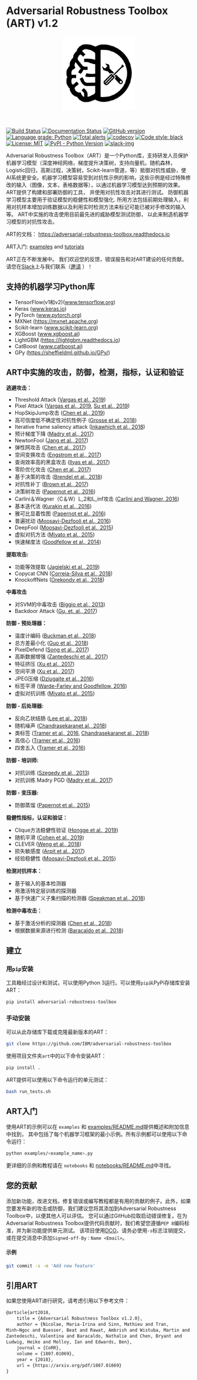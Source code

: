 # Adversarial Robustness Toolbox (ART) v1.2
<p align="center">
  <img src="docs/images/art_logo.png?raw=true" width="200" title="ART logo">
</p>
<br />

[![Build Status](https://travis-ci.org/IBM/adversarial-robustness-toolbox.svg?branch=master)](https://travis-ci.org/IBM/adversarial-robustness-toolbox)
[![Documentation Status](https://readthedocs.org/projects/adversarial-robustness-toolbox/badge/?version=latest)](http://adversarial-robustness-toolbox.readthedocs.io/en/latest/?badge=latest)
[![GitHub version](https://badge.fury.io/gh/IBM%2Fadversarial-robustness-toolbox.svg)](https://badge.fury.io/gh/IBM%2Fadversarial-robustness-toolbox)
[![Language grade: Python](https://img.shields.io/lgtm/grade/python/g/IBM/adversarial-robustness-toolbox.svg?logo=lgtm&logoWidth=18)](https://lgtm.com/projects/g/IBM/adversarial-robustness-toolbox/context:python)
[![Total alerts](https://img.shields.io/lgtm/alerts/g/IBM/adversarial-robustness-toolbox.svg?logo=lgtm&logoWidth=18)](https://lgtm.com/projects/g/IBM/adversarial-robustness-toolbox/alerts/)
[![codecov](https://codecov.io/gh/IBM/adversarial-robustness-toolbox/branch/master/graph/badge.svg)](https://codecov.io/gh/IBM/adversarial-robustness-toolbox)
[![Code style: black](https://img.shields.io/badge/code%20style-black-000000.svg)](https://github.com/psf/black)
[![License: MIT](https://img.shields.io/badge/License-MIT-yellow.svg)](https://opensource.org/licenses/MIT)
[![PyPI - Python Version](https://img.shields.io/pypi/pyversions/adversarial-robustness-toolbox)](https://pypi.org/project/adversarial-robustness-toolbox/)
[![slack-img](https://img.shields.io/badge/chat-on%20slack-yellow.svg)](https://ibm-art.slack.com/)

Adversarial Robustness Toolbox（ART）是一个Python库，支持研发人员保护机器学习模型（深度神经网络，梯度提升决策树，支持向量机，随机森林，Logistic回归，高斯过程，决策树，Scikit-learn管道，等）抵御对抗性威胁，使AI系统更安全。机器学习模型容易受到对抗性示例的影响，这些示例是经过特殊修改的输入（图像，文本，表格数据等），以通过机器学习模型达到预期的效果。 ART提供了构建和部署防御的工具， 并使用对抗性攻击对其进行测试。
防御机器学习模型主要用于验证模型的稳健性和模型强化. 所用方法包括前期处理输入，利用对抗样本增加训练数据以及利用实时检测方法来标记可能已被对手修改的输入等。 ART中实施的攻击使用目前最先进的威胁模型测试防御， 以此来制造机器学习模型的对抗性攻击。 

ART的文档： https://adversarial-robustness-toolbox.readthedocs.io

ART入门: [examples](examples/README.md) and [tutorials](notebooks/README.md)

ART正在不断发展中。 我们欢迎您的反馈，错误报告和对ART建设的任何贡献。 请您在[Slack](https://ibm-art.slack.com)上与我们联系（[邀请](https://join.slack.com/t/ibm-art/shared_invite/enQtMzkyOTkyODE4NzM4LTlkMWY3MzgyZDA4ZDdiNzUzY2NhMjc5YmFhZTYzZGYwNDM4YTE1ODhhNDYyNmFlMGFjNWY4ODgyM2EwYTFjYTc) ）！

## 支持的机器学习Python库
* TensorFlow(v1和v2)(www.tensorflow.org)
* Keras (www.keras.io)
* PyTorch (www.pytorch.org)
* MXNet (https://mxnet.apache.org)
* Scikit-learn (www.scikit-learn.org)
* XGBoost (www.xgboost.ai)
* LightGBM (https://lightgbm.readthedocs.io)
* CatBoost (www.catboost.ai)
* GPy (https://sheffieldml.github.io/GPy/)

## ART中实施的攻击，防御，检测，指标，认证和验证

**逃避攻击：**
* Threshold Attack ([Vargas et al., 2019](https://arxiv.org/abs/1906.06026))
* Pixel Attack ([Vargas et al., 2019](https://arxiv.org/abs/1906.06026), [Su et al., 2019](https://ieeexplore.ieee.org/abstract/document/8601309/citations#citations)) 
* HopSkipJump攻击 ([Chen et al., 2019](https://arxiv.org/abs/1904.02144))
* 高可信度低不确定性对抗性例子 ([Grosse et al., 2018](https://arxiv.org/abs/1812.02606))
* Iterative frame saliency attack ([Inkawhich et al., 2018](https://arxiv.org/abs/1811.11875))
* 预计梯度下降 ([Madry et al., 2017](https://arxiv.org/abs/1706.06083))
* NewtonFool ([Jang et al., 2017](http://doi.acm.org/10.1145/3134600.3134635))
* 弹性网攻击 ([Chen et al., 2017](https://arxiv.org/abs/1709.04114))
* 空间变换攻击 ([Engstrom et al., 2017](https://arxiv.org/abs/1712.02779))
* 查询效率高的黑盒攻击 ([Ilyas et al., 2017](https://arxiv.org/abs/1712.07113))
* 零阶优化攻击 ([Chen et al., 2017](https://arxiv.org/abs/1708.03999))
* 基于决策的攻击 ([Brendel et al., 2018](https://arxiv.org/abs/1712.04248))
* 对抗性补丁 ([Brown et al., 2017](https://arxiv.org/abs/1712.09665))
* 决策树攻击 ([Papernot et al., 2016](https://arxiv.org/abs/1605.07277))
* Carlini＆Wagner（C＆W）L_2和L_inf攻击 ([Carlini and Wagner, 2016](https://arxiv.org/abs/1608.04644))
* 基本迭代法 ([Kurakin et al., 2016](https://arxiv.org/abs/1607.02533))
* 雅可比显着性图 ([Papernot et al., 2016](https://arxiv.org/abs/1511.07528))
* 普遍扰动 ([Moosavi-Dezfooli et al., 2016](https://arxiv.org/abs/1610.08401))
* DeepFool ([Moosavi-Dezfooli et al., 2015](https://arxiv.org/abs/1511.04599))
* 虚拟对抗方法 ([Miyato et al., 2015](https://arxiv.org/abs/1507.00677))
* 快速梯度法 ([Goodfellow et al., 2014](https://arxiv.org/abs/1412.6572))

**提取攻击:**
* 功能等效提取 ([Jagielski et al., 2019](https://arxiv.org/abs/1909.01838))
* Copycat CNN ([Correia-Silva et al., 2018](https://arxiv.org/abs/1806.05476))
* KnockoffNets ([Orekondy et al., 2018](https://arxiv.org/abs/1812.02766))

**中毒攻击**
* 对SVM的中毒攻击 ([Biggio et al., 2013](https://arxiv.org/abs/1206.6389))
* Backdoor Attack ([Gu, et. al., 2017](https://arxiv.org/abs/1708.06733))

**防御 - 预处理器：**
* 温度计编码 ([Buckman et al., 2018](https://openreview.net/forum?id=S18Su--CW))
* 总方差最小化 ([Guo et al., 2018](https://openreview.net/forum?id=SyJ7ClWCb))
* PixelDefend ([Song et al., 2017](https://arxiv.org/abs/1710.10766))
* 高斯数据增强 ([Zantedeschi et al., 2017](https://arxiv.org/abs/1707.06728))
* 特征挤压 ([Xu et al., 2017](http://arxiv.org/abs/1704.01155))
* 空间平滑 ([Xu et al., 2017](http://arxiv.org/abs/1704.01155))
* JPEG压缩 ([Dziugaite et al., 2016](https://arxiv.org/abs/1608.00853))
* 标签平滑 ([Warde-Farley and Goodfellow, 2016](https://pdfs.semanticscholar.org/b5ec/486044c6218dd41b17d8bba502b32a12b91a.pdf))
* 虚拟对抗训练 ([Miyato et al., 2015](https://arxiv.org/abs/1507.00677))

**防御 - 后处理器:**
* 反向乙状结肠 ([Lee et al., 2018](https://arxiv.org/abs/1806.00054))
* 随机噪声 ([Chandrasekaranet al., 2018](https://arxiv.org/abs/1811.02054))
* 类标签 ([Tramer et al., 2016](https://arxiv.org/abs/1609.02943), [Chandrasekaranet al., 2018](https://arxiv.org/abs/1811.02054))
* 高信心 ([Tramer et al., 2016](https://arxiv.org/abs/1609.02943))
* 四舍五入 ([Tramer et al., 2016](https://arxiv.org/abs/1609.02943))

**防御 - 培训师:**
* 对抗训练 ([Szegedy et al., 2013](http://arxiv.org/abs/1312.6199))
* 对抗训练 Madry PGD ([Madry et al., 2017](https://arxiv.org/abs/1706.06083))

**防御 - 变压器:**
* 防御蒸馏 ([Papernot et al., 2015](https://arxiv.org/abs/1511.04508))

**稳健性指标，认证和验证：**
* Clique方法稳健性验证 ([Hongge et al., 2019](https://arxiv.org/abs/1906.03849))
* 随机平滑 ([Cohen et al., 2019](https://arxiv.org/abs/1902.02918))
* CLEVER ([Weng et al., 2018](https://arxiv.org/abs/1801.10578))
* 损失敏感度 ([Arpit et al., 2017](https://arxiv.org/abs/1706.05394))
* 经验稳健性 ([Moosavi-Dezfooli et al., 2015](https://arxiv.org/abs/1511.04599))

**检测对抗样本：**
* 基于输入的基本检测器
* 用激活特定层训练的探测器
* 基于快速广义子集扫描的检测器 ([Speakman et al., 2018](https://arxiv.org/pdf/1810.08676))

**检测中毒攻击：**
* 基于激活分析的探测器 ([Chen et al., 2018](https://arxiv.org/abs/1811.03728))
* 根据数据来源进行检测 ([Baracaldo et al., 2018](https://ieeexplore.ieee.org/stamp/stamp.jsp?tp=&arnumber=8473440))


## 建立
### 用`pip`安装
工具箱经过设计和测试，可以使用Python 3运行。可以使用`pip`从PyPi存储库安装ART：
```bash
pip install adversarial-robustness-toolbox
```

### 手动安装
可以从此存储库下载或克隆最新版本的ART：
```bash
git clone https://github.com/IBM/adversarial-robustness-toolbox
```

使用项目文件夹`art`中的以下命令安装ART：
```bash
pip install .
```

ART提供可以使用以下命令运行的单元测试：
```bash
bash run_tests.sh
```

## ART入门
使用ART的示例可以在 `examples` 和 [examples/README.md](examples/README.md)提供概述和附加信息中找到， 其中包括了每个机器学习框架的最小示例。所有示例都可以使用以下命令运行：
```bash
python examples/<example_name>.py
```

更详细的示例和教程请在 `notebooks` 和 [notebooks/README.md](notebooks/README.md)中寻找。 

## 您的贡献
添加新功能，改进文档，修复错误或编写教程都是有用的贡献的例子。此外，如果您要发布新的攻击或防御，我们建议您将其添加到Adversarial Robustness Toolbox中，以便其他人可以评估。
您可以通过GitHub拉取启动错误修复。在为Adversarial Robustness Toolbox提供代码贡献时，我们希望您遵循`PEP 8`编码标准，并为新功能提供单元测试。
该项目使用[DCO](https://developercertificate.org/)。请务必使用`-s`标志注销提交，或在提交消息中添加`Signed-off-By：Name <Email>`。

#### 示例
```bash
git commit -s -m 'Add new feature'
```

## 引用ART
如果您使用ART进行研究，请考虑引用以下参考文件：
```
@article{art2018,
    title = {Adversarial Robustness Toolbox v1.2.0},
    author = {Nicolae, Maria-Irina and Sinn, Mathieu and Tran, Minh~Ngoc and Buesser, Beat and Rawat, Ambrish and Wistuba, Martin and Zantedeschi, Valentina and Baracaldo, Nathalie and Chen, Bryant and Ludwig, Heiko and Molloy, Ian and Edwards, Ben},
    journal = {CoRR},
    volume = {1807.01069},
    year = {2018},
    url = {https://arxiv.org/pdf/1807.01069}
}
```